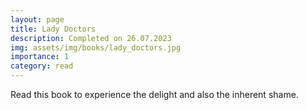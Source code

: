 ```yaml
---
layout: page
title: Lady Doctors
description: Completed on 26.07.2023
img: assets/img/books/lady_doctors.jpg
importance: 1
category: read
---
```


Read this book to experience the delight and also the inherent shame.
